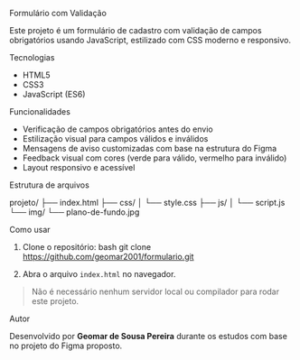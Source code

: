 Formulário com Validação

Este projeto é um formulário de cadastro com validação de campos obrigatórios usando JavaScript, estilizado com CSS moderno e responsivo.

Tecnologias

- HTML5
- CSS3
- JavaScript (ES6)

Funcionalidades

- Verificação de campos obrigatórios antes do envio
- Estilização visual para campos válidos e inválidos
- Mensagens de aviso customizadas com base na estrutura do Figma
- Feedback visual com cores (verde para válido, vermelho para inválido)
- Layout responsivo e acessível

Estrutura de arquivos

projeto/
├── index.html
├── css/
│   └── style.css
├── js/
│   └── script.js
└── img/
    └── plano-de-fundo.jpg


Como usar

1. Clone o repositório:
bash
git clone https://github.com/geomar2001/formulario.git

2. Abra o arquivo `index.html` no navegador.

> Não é necessário nenhum servidor local ou compilador para rodar este projeto.

Autor

Desenvolvido por **Geomar de Sousa Pereira** durante os estudos com base no projeto do Figma proposto.
